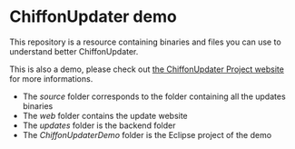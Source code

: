 # ChiffonUpdater demo
This repository is a resource containing binaries and files you can use to understand better ChiffonUpdater.

This is also a demo, please check out [the ChiffonUpdater Project website](https://explodingbottle.github.io/ChiffonUpdaterProject/demo.html) for more informations.

* The *source* folder corresponds to the folder containing all the updates binaries
* The *web* folder contains the update website
* The *updates* folder is the backend folder
* The *ChiffonUpdaterDemo* folder is the Eclipse project of the demo

